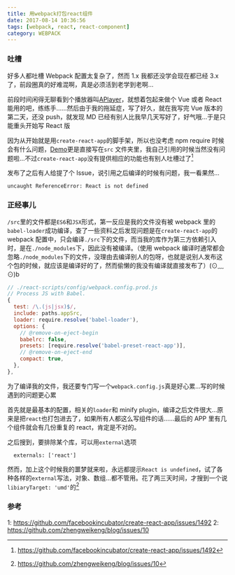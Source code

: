 ```yaml
---
title: 用webpack打包react组件
date: 2017-08-14 10:36:56
tags: [webpack, react, react-component]
category: WEBPACK
---
```


### 吐槽

好多人都吐槽 Webpack 配置太复杂了，然而 1.x 我都还没学会现在都已经 3.x 了，前段圈真的好难混啊，真是必须活到老学到老啊…

前段时间闲得无聊看到个播放器叫[APlayer](https://github.com/DIYgod/APlayer)，就想着包起来做个 Vue 或者 React 能用的吧，练练手……然后由于我的拖延症，写了好久，就在我写完 Vue 版本的第二天，还没 push，就发现 MD 已经有别人比我早几天写好了，好气哦…于是只能重头开始写 React 版

因为从开始就是用`create-react-app`的脚手架，所以也没考虑 npm require 时候会有什么问题，[Demo](http://sabrinaluo.com/react-aplayer/)更是直接写在`src` 文件夹里，我自己引用的时候当然没有问题啦…不过`create-react-app`没有提供相应的功能也有别人吐槽过了[^1]

发布了之后有人给提了个 Issue，说引用之后编译的时候有问题，我一看果然…

```
uncaught ReferenceError: React is not defined
```

### 正经事儿

`/src`里的文件都是`ES6`和`JSX`形式，第一反应是我的文件没有被 webpack 里的`babel-loader`成功编译，查了一些资料之后发现问题是在`create-react-app`的 webpack 配置中，只会编译`./src`下的文件，而当我的库作为第三方依赖引入时，是在`./node_modules`下，因此没有被编译。（使用 webpack 编译时通常都会忽略`./node_modules`下的文件，没理由去编译别人的包呀，也就是说别人发布这个包的时候，就应该是编译好的了，然而偷懒的我没有编译就直接发布了）(⊙﹏⊙)b

```javascript
// ./react-scripts/config/webpack.config.prod.js
// Process JS with Babel.
{
  test: /\.(js|jsx)$/,
  include: paths.appSrc,
  loader: require.resolve('babel-loader'),
  options: {
    // @remove-on-eject-begin
    babelrc: false,
    presets: [require.resolve('babel-preset-react-app')],
    // @remove-on-eject-end
    compact: true,
  },
},
```

为了编译我的文件，我还要专门写一个`webpack.config.js`真是好心累…写的时候遇到的问题更心累

首先就是最基本的配置，相关的`loader`和 minify plugin，编译之后文件很大…原来是把`react`也打包进去了，如果所有人都这么写组件的话……最后的 APP 里有几个组件就会有几份重复的 react，肯定是不对的。

之后搜到，要排除某个库，可以用`external`选项

```
  externals: ['react']
```

然而，加上这个时候我的噩梦就来啦，永远都提示`React is undefined`，试了各种各样的`external`写法，对象、数组…都不管用。花了两三天时间，才搜到一个说`libiaryTarget: 'umd'`的[^2]

### 参考

1: https://github.com/facebookincubator/create-react-app/issues/1492
2: https://github.com/zhengweikeng/blog/issues/10

[^1]: https://github.com/facebookincubator/create-react-app/issues/1492
[^2]: https://github.com/zhengweikeng/blog/issues/10
